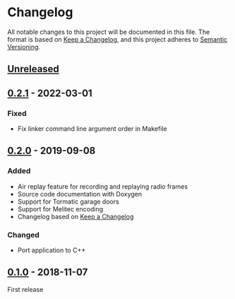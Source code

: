 # Changelog
All notable changes to this project will be documented in this file. The format is based on [Keep a Changelog](https://keepachangelog.com/en/1.0.0/),
and this project adheres to [Semantic Versioning](https://semver.org/spec/v2.0.0.html).

## [Unreleased]

## [0.2.1] - 2022-03-01
### Fixed
- Fix linker command line argument order in Makefile

## [0.2.0] - 2019-09-08
### Added
- Air replay feature for recording and replaying radio frames
- Source code documentation with Doxygen
- Support for Tormatic garage doors
- Support for Melitec encoding
- Changelog based on [Keep a Changelog](https://keepachangelog.com/en/1.0.0/)

### Changed
- Port application to C++

## [0.1.0] - 2018-11-07
First release

[Unreleased]: https://github.com/rfkd/aircontrol/compare/0.2.1...HEAD
[0.2.1]: https://github.com/rfkd/aircontrol/compare/0.2.0...0.2.1
[0.2.0]: https://github.com/rfkd/aircontrol/compare/0.1.0...0.2.0
[0.1.0]: https://github.com/rfkd/aircontrol/releases/tag/0.1.0
